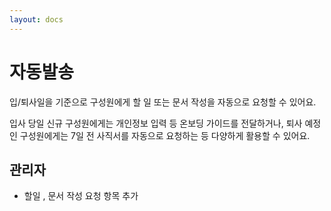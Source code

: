 ```yaml
---
layout: docs
---
```


# 자동발송

입/퇴사일을 기준으로 구성원에게 할 일 또는 문서 작성을 자동으로 요청할 수 있어요. 

입사 당일 신규 구성원에게는 개인정보 입력 등 온보딩 가이드를 전달하거나,  퇴사 예정인 구성원에게는 7일 전 사직서를 자동으로 요청하는 등 다양하게 활용할 수 있어요.

## 관리자
* 할일 , 문서 작성 요청 항목 추가



